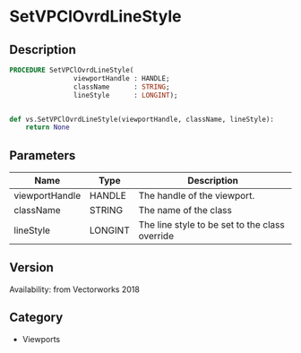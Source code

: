 # SetVPClOvrdLineStyle

## Description
```pascal
PROCEDURE SetVPClOvrdLineStyle(
				viewportHandle : HANDLE;
				className      : STRING;
				lineStyle      : LONGINT);
```

```python

def vs.SetVPClOvrdLineStyle(viewportHandle, className, lineStyle):
    return None
```

## Parameters
|Name|Type|Description|
|---|---|---|
|viewportHandle|HANDLE|The handle of the viewport.|
|className|STRING|The name of the class|
|lineStyle|LONGINT|The line style to be set to the class override|

## Version
Availability: from Vectorworks 2018
## Category
* Viewports

